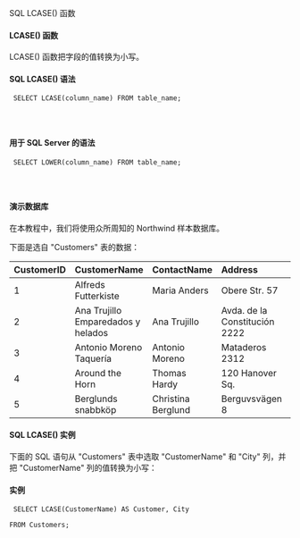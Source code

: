  SQL LCASE() 函数 

#### LCASE() 函数

 LCASE() 函数把字段的值转换为小写。

 
#### SQL LCASE() 语法

 
```
 SELECT LCASE(column_name) FROM table_name;




```
 
#### 用于 SQL Server 的语法

 
```
 SELECT LOWER(column_name) FROM table_name;




```
 



#### 演示数据库

 在本教程中，我们将使用众所周知的 Northwind 样本数据库。

 下面是选自 "Customers" 表的数据：

 

|CustomerID|CustomerName|ContactName|Address|City|PostalCode|Country|
|:--|:--|:--|:--|:--|:--|:--|
|1|Alfreds Futterkiste|Maria Anders|Obere Str. 57|Berlin|12209|Germany|
|2|Ana Trujillo Emparedados y helados|Ana Trujillo|Avda. de la Constitución 2222|México D.F.|05021|Mexico|
|3|Antonio Moreno Taquería|Antonio Moreno|Mataderos 2312|México D.F.|05023|Mexico|
|4|Around the Horn|Thomas Hardy|120 Hanover Sq.|London|WA1 1DP|UK|
|5|Berglunds snabbköp|Christina Berglund|Berguvsvägen 8|Luleå|S-958 22|Sweden|





#### SQL LCASE() 实例

 下面的 SQL 语句从 "Customers" 表中选取 "CustomerName" 和 "City" 列，并把 "CustomerName" 列的值转换为小写：

  
#### 实例

 
```
 SELECT LCASE(CustomerName) AS Customer, City

FROM Customers; 


```
 

 

